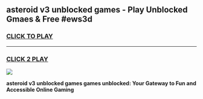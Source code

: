 
## asteroid v3 unblocked games - Play Unblocked Gmaes & Free #ews3d
<h3>
<a href="https://premium.freeplayer.one?title=asteroid_v3_unblocked_games&ref=03M">CLICK TO PLAY</a></h3>
<hr>

<h3>
<a href="https://premium.freeplayer.one?title=asteroid_v3_unblocked_games&ref=03M">CLICK 2 PLAY</a>
  
</h3>

<a href="https://premium.freeplayer.one?title=asteroid_v3_unblocked_games&ref=03M"><img src="https://clearcache.store/games.png"></a>


**asteroid v3 unblocked games games unblocked: Your Gateway to Fun and Accessible Online Gaming**
